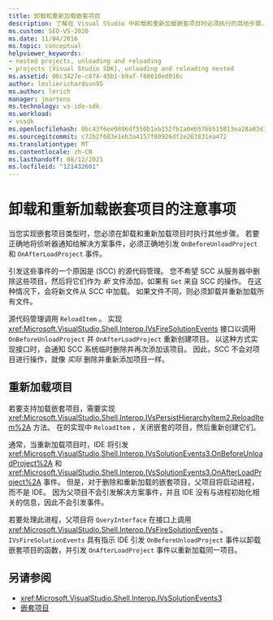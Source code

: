 ```yaml
---
title: 卸载和重新加载嵌套项目
description: 了解在 Visual Studio 中卸载和重新加载嵌套项目时必须执行的其他步骤。
ms.custom: SEO-VS-2020
ms.date: 11/04/2016
ms.topic: conceptual
helpviewer_keywords:
- nested projects, unloading and reloading
- projects [Visual Studio SDK], unloading and reloading nested
ms.assetid: 06c3427e-c874-45b1-b9af-f68610ed016c
author: leslierichardson95
ms.author: lerich
manager: jmartens
ms.technology: vs-ide-sdk
ms.workload:
- vssdk
ms.openlocfilehash: 0bc43f6ee9896df550b1eb152fb1a0eb576b515813ea28a03d3a61e3877dbdcd
ms.sourcegitcommit: c72b2f603e1eb3a4157f00926df2e263831ea472
ms.translationtype: MT
ms.contentlocale: zh-CN
ms.lasthandoff: 08/12/2021
ms.locfileid: "121432601"
---
```

# <a name="considerations-for-unloading-and-reloading-nested-projects"></a>卸载和重新加载嵌套项目的注意事项

当您实现嵌套项目类型时，您必须在卸载和重新加载项目时执行其他步骤。 若要正确地将侦听器通知给解决方案事件，必须正确地引发 `OnBeforeUnloadProject` 和 `OnAfterLoadProject` 事件。

引发这些事件的一个原因是 (SCC) 的源代码管理。 您不希望 SCC 从服务器中删除这些项目，然后将它们作为 *新* 文件添加，如果有 `Get` 来自 SCC 的操作。 在这种情况下，会将新文件从 SCC 中加载。 如果文件不同，则必须卸载并重新加载所有文件。

源代码管理调用 `ReloadItem` 。 实现 <xref:Microsoft.VisualStudio.Shell.Interop.IVsFireSolutionEvents> 接口以调用 `OnBeforeUnloadProject` 并 `OnAfterLoadProject` 重新创建项目。 以这种方式实现接口时，会通知 SCC 系统临时删除并再次添加该项目。 因此，SCC 不会对项目进行操作，就像 *实际* 删除并重新添加项目一样。

## <a name="reload-projects"></a>重新加载项目

若要支持加载嵌套项目，需要实现 <xref:Microsoft.VisualStudio.Shell.Interop.IVsPersistHierarchyItem2.ReloadItem%2A> 方法。 在的实现中 `ReloadItem` ，关闭嵌套的项目，然后重新创建它们。

通常，当重新加载项目时，IDE 将引发 <xref:Microsoft.VisualStudio.Shell.Interop.IVsSolutionEvents3.OnBeforeUnloadProject%2A> 和 <xref:Microsoft.VisualStudio.Shell.Interop.IVsSolutionEvents3.OnAfterLoadProject%2A> 事件。 但是，对于删除和重新加载的嵌套项目，父项目将启动进程，而不是 IDE。 因为父项目不会引发解决方案事件，并且 IDE 没有与进程初始化相关的信息，因此不会引发事件。

若要处理此进程，父项目将 `QueryInterface` 在接口上调用 <xref:Microsoft.VisualStudio.Shell.Interop.IVsFireSolutionEvents> 。 `IVsFireSolutionEvents` 具有指示 IDE 引发 `OnBeforeUnloadProject` 事件以卸载嵌套项目的函数，并引发 `OnAfterLoadProject` 事件以重新加载同一项目。

## <a name="see-also"></a>另请参阅

- <xref:Microsoft.VisualStudio.Shell.Interop.IVsSolutionEvents3>
- [嵌套项目](../../extensibility/internals/nesting-projects.md)
